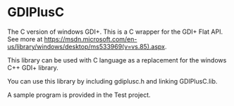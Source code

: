 # GDIPlusC
The C version of windows GDI+. This is a C wrapper for the GDI+ Flat API. See more at https://msdn.microsoft.com/en-us/library/windows/desktop/ms533969(v=vs.85).aspx.

This library can be used with C language as a replacement for the windows C++ GDI+ library. 

You can use this library by including gdiplusc.h and linking GDIPlusC.lib.

A sample program is provided in the Test project.
